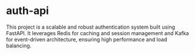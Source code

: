 # auth-api
This project is a scalable and robust authentication system built using FastAPI. It leverages Redis for caching and session management and Kafka for event-driven architecture, ensuring high performance and load balancing.
